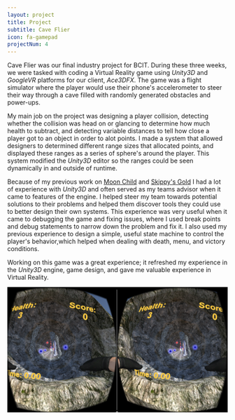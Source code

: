 ```yaml
---
layout: project
title: Project
subtitle: Cave Flier
icon: fa-gamepad
projectNum: 4
---
```


Cave Flier was our final industry project for BCIT. During these three weeks, we were tasked with coding a Virtual Reality game using *Unity3D* and *GoogleVR* platforms for our client, *Ace3DFX*. The game was a flight simulator where the player would use their phone's accelerometer to steer their way through a cave filled with randomly generated obstacles and power-ups. 

My main job on the project was designing a player collision, detecting whether the collision was head on or glancing to determine how much health to subtract, and detecting variable distances to tell how close a player got to an object in order to alot points. I made a system that allowed designers to determined different range sizes that allocated points, and displayed these ranges as a series of sphere's around the player. This system modified the *Unity3D* editor so the ranges could be seen dynamically in and outside of runtime.

Because of my previous work on [Moon Child](/2012/10/19/project-moon-child.html) and [Skippy's Gold](/2015/05/31/project-skippys-gold.html) I had a lot of experience with *Unity3D* and often served as my teams advisor when it came to features of the engine. I helped steer my team towards potential solutions to their problems and helped them discover tools they could use to better design their own systems. This experience was very useful when it came to debugging the game and fixing issues, where I used break points and debug statements to narrow down the problem and fix it. I also used my previous experience to design a simple, useful state machine to control the player's behavior,which helped when dealing with death, menu, and victory conditions.

Working on this game was a great experience; it refreshed my experience in the *Unity3D* engine, game design, and gave me valuable experience in Virtual Reality.

![footage of cave-flier gameplay](/static/img/cave-flier-gameplay.png)